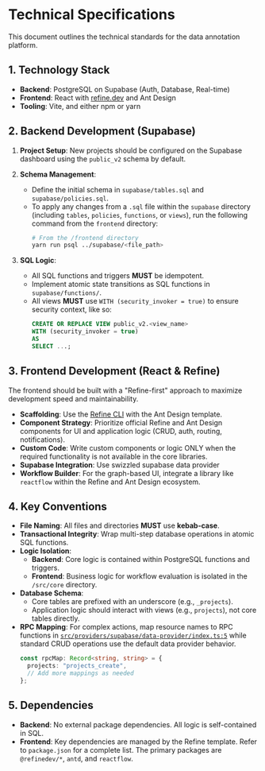 # Technical Specifications

This document outlines the technical standards for the data annotation platform.

## 1. Technology Stack

- **Backend**: PostgreSQL on Supabase (Auth, Database, Real-time)
- **Frontend**: React with [refine.dev](https://refine.dev/) and Ant Design
- **Tooling**: Vite, and either npm or yarn

## 2. Backend Development (Supabase)

1.  **Project Setup**: New projects should be configured on the Supabase dashboard using the `public_v2` schema by default.

2.  **Schema Management**:
    - Define the initial schema in `supabase/tables.sql` and `supabase/policies.sql`.
    - To apply any changes from a `.sql` file within the `supabase` directory (including `tables`, `policies`, `functions`, or `views`), run the following command from the `frontend` directory:
      ```bash
      # From the /frontend directory
      yarn run psql ../supabase/<file_path>
      ```

3.  **SQL Logic**:
    - All SQL functions and triggers **MUST** be idempotent.
    - Implement atomic state transitions as SQL functions in `supabase/functions/`.
    - All views **MUST** use `WITH (security_invoker = true)` to ensure security context, like so:
      ```sql
      CREATE OR REPLACE VIEW public_v2.<view_name>
      WITH (security_invoker = true)
      AS
      SELECT ...;
      ```

## 3. Frontend Development (React & Refine)

The frontend should be built with a "Refine-first" approach to maximize development speed and maintainability.

- **Scaffolding**: Use the [Refine CLI](https://refine.dev/docs/packages/documentation/cli/) with the Ant Design template.
- **Component Strategy**: Prioritize official Refine and Ant Design components for UI and application logic (CRUD, auth, routing, notifications).
- **Custom Code**: Write custom components or logic ONLY when the required functionality is not available in the core libraries.
- **Supabase Integration**: Use swizzled supabase data provider 
- **Workflow Builder**: For the graph-based UI, integrate a library like `reactflow` within the Refine and Ant Design ecosystem.

## 4. Key Conventions

- **File Naming**: All files and directories **MUST** use **kebab-case**.
- **Transactional Integrity**: Wrap multi-step database operations in atomic SQL functions.
- **Logic Isolation**:
    - **Backend**: Core logic is contained within PostgreSQL functions and triggers.
    - **Frontend**: Business logic for workflow evaluation is isolated in the `/src/core` directory.
- **Database Schema**:
    - Core tables are prefixed with an underscore (e.g., `_projects`).
    - Application logic should interact with views (e.g., `projects`), not core tables directly.
- **RPC Mapping**: For complex actions, map resource names to RPC functions in [`src/providers/supabase/data-provider/index.ts:5`](src/providers/supabase/data-provider/index.ts:5) while standard CRUD operations use the default data provider behavior.
  ```typescript
  const rpcMap: Record<string, string> = {
    projects: "projects_create",
    // Add more mappings as needed
  };
  ```

## 5. Dependencies

- **Backend**: No external package dependencies. All logic is self-contained in SQL.
- **Frontend**: Key dependencies are managed by the Refine template. Refer to `package.json` for a complete list. The primary packages are `@refinedev/*`, `antd`, and `reactflow`.
